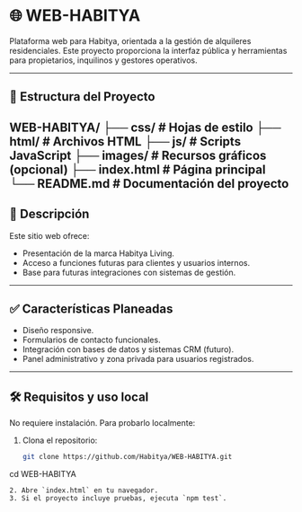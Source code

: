 # 🌐 WEB-HABITYA

Plataforma web para Habitya, orientada a la gestión de alquileres residenciales. Este proyecto proporciona la interfaz pública y herramientas para propietarios, inquilinos y gestores operativos.

---

## 📁 Estructura del Proyecto

WEB-HABITYA/
├── css/ # Hojas de estilo
├── html/ # Archivos HTML
├── js/ # Scripts JavaScript
├── images/ # Recursos gráficos (opcional)
├── index.html # Página principal
└── README.md # Documentación del proyecto
---

## 🚀 Descripción

Este sitio web ofrece:
- Presentación de la marca Habitya Living.
- Acceso a funciones futuras para clientes y usuarios internos.
- Base para futuras integraciones con sistemas de gestión.

---

## ✅ Características Planeadas

- Diseño responsive.
- Formularios de contacto funcionales.
- Integración con bases de datos y sistemas CRM (futuro).
- Panel administrativo y zona privada para usuarios registrados.

---

## 🛠️ Requisitos y uso local

No requiere instalación. Para probarlo localmente:

1. Clona el repositorio:
   ```bash
   git clone https://github.com/Habitya/WEB-HABITYA.git
  cd WEB-HABITYA
  ```
2. Abre `index.html` en tu navegador.
3. Si el proyecto incluye pruebas, ejecuta `npm test`.
